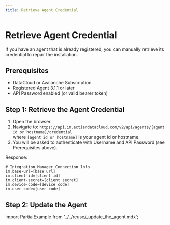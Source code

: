 ```yaml
---
title: Retrieve Agent Credential
---
```


# Retrieve Agent Credential

If you have an agent that is already registered, you can manually retrieve its credential to repair the installation.

## Prerequisites

* DataCloud or Avalanche Subscription
* Registered Agent 3.1.1 or later
* API Password enabled (or valid bearer token)

## Step 1: Retrieve the Agent Credential

1. Open the browser.
2. Navigate to: `https://api.im.actiandatacloud.com/v2/api/agents/[agent id or hostname]/credential`<br/>
 where `[agent id or hostname]` is your agent id or hostname.
3. You will be asked to authenticate with Username and API Password (see Prerequisites above).

Response:
```
# Integration Manager Connection Info
im.base-url=[base url]
im.client-id=[client id]
im.client-secret=[client secret]
im.device-code=[device code]
im.user-code=[user code]
```

## Step 2: Update the Agent
import PartialExample from '../../reuse/_update_the_agent.mdx';

<PartialExample name="update_the_agent" />